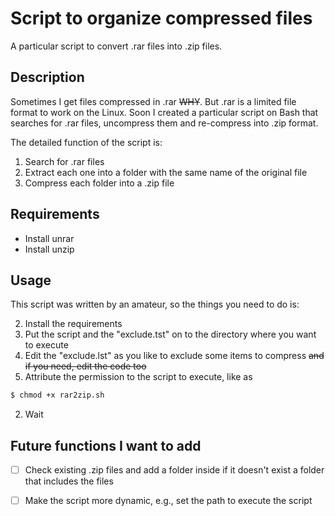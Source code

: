 Script to organize compressed files
====

A particular script to convert .rar files into .zip files.

## Description
Sometimes I get files compressed in .rar ~~WHY~~. But .rar is a limited file format to 
work on the Linux. Soon I created a particular script on Bash that searches for
.rar files, uncompress them and re-compress into .zip format.

The detailed function of the script is:
1. Search for .rar files
1. Extract each one into a folder with the same name of the original file
1. Compress each folder into a .zip file

## Requirements
- Install unrar
- Install unzip

## Usage
This script was written by an amateur, so the things you need to do is:

2. Install the requirements
2. Put the script and the "exclude.tst" on to the directory where you want to execute
2. Edit the "exclude.lst" as you like to exclude some items to compress ~~and if you
need, edit the code too~~
2. Attribute the permission to the script to execute, like as
  ```bash
  $ chmod +x rar2zip.sh
  ```
2. Wait 

## Future functions I want to add
- [ ] Check existing .zip files and add a folder inside if it doesn't exist a folder that includes the files
- [ ] Make the script more dynamic, e.g., set the path to execute the script

